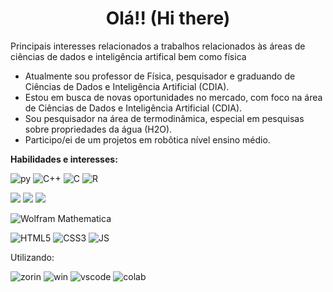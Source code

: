 <h1 align="center">Olá!! (Hi there)</h1>
<p>Principais interesses relacionados a trabalhos relacionados às áreas de ciências de dados e inteligência artifical bem como física</p>

- Atualmente sou professor de Física, pesquisador e graduando de Ciências de Dados e Inteligência Artificial (CDIA).
- Estou em busca de novas oportunidades no mercado, com foco na área de Ciências de Dados e Inteligência Artificial (CDIA).
- Sou pesquisador na área de termodinâmica, especial  em pesquisas  sobre propriedades da água (H2O).
- Participo/ei de um projetos  em robôtica nível ensino médio.

**Habilidades e interesses:**

![py](https://img.shields.io/badge/Python-FFD43B?style=for-the-badge&logo=python&logoColor=blue)
![C++](https://img.shields.io/badge/c++-%2300599C.svg?style=for-the-badge&logo=c%2B%2B&logoColor=white)
![C](https://img.shields.io/badge/c-%2300599C.svg?style=for-the-badge&logo=c&logoColor=white)
![R](https://img.shields.io/badge/R-276DC3?style=for-the-badge&logo=r&logoColor=white)

![](https://img.shields.io/badge/scikit_learn-F7931E?style=for-the-badge&logo=scikit-learn&logoColor=white)
![](https://img.shields.io/badge/Pandas-2C2D72?style=for-the-badge&logo=pandas&logoColor=white)
![](https://img.shields.io/badge/Numpy-777BB4?style=for-the-badge&logo=numpy&logoColor=white)

![Wolfram Mathematica](https://a11ybadges.com/badge?logo=wolframmathematica)

![HTML5](https://img.shields.io/badge/html5-%23E34F26.svg?style=for-the-badge&logo=html5&logoColor=white)
![CSS3](https://img.shields.io/badge/css3-%231572B6.svg?style=for-the-badge&logo=css3&logoColor=white)
![JS](https://img.shields.io/badge/JavaScript-323330?style=for-the-badge&logo=javascript&logoColor=F7DF1E)


Utilizando:

![zorin](https://img.shields.io/badge/Zorin%20OS-0CC1F3?style=for-the-badge&logo=zorin&logoColor=white)
![win](https://img.shields.io/badge/Windows-0078D6?style=for-the-badge&logo=windows&logoColor=white)
![vscode](https://img.shields.io/badge/Visual_Studio_Code-0078D4?style=for-the-badge&logo=visual%20studio%20code&logoColor=white)
![colab](https://img.shields.io/badge/Colab-F9AB00?style=for-the-badge&logo=googlecolab&color=525252)

<!--
**rfcob/rfcob** is a ✨ _special_ ✨ repository because its `README.md` (this file) appears on your GitHub profile.

Here are some ideas to get you started:

- 🔭 I’m currently working on ...
- 🌱 I’m currently learning ...
- 👯 I’m looking to collaborate on ...
- 🤔 I’m looking for help with ...
- 💬 Ask me about ...
- 📫 How to reach me: ...
- 😄 Pronouns: ...
- ⚡ Fun fact: ...
-->
